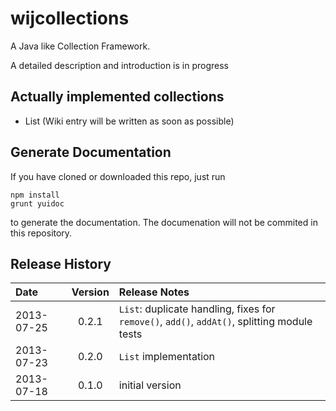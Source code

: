 # wijcollections #

A Java like Collection Framework.

A detailed description and introduction is in progress

## Actually implemented collections ##
* List (Wiki entry will be written as soon as possible)

## Generate Documentation ##
If you have cloned or downloaded this repo, just run
```
npm install
grunt yuidoc
```
to generate the documentation. The documenation will not be commited in this repository.

## Release History
Date | Version | Release Notes
:------------|:-------:|:-----
2013-07-25 | 0.2.1 | ```List```: duplicate handling, fixes for ```remove()```, ```add()```, ```addAt()```, splitting module tests
2013-07-23 | 0.2.0 | ```List``` implementation
2013-07-18 | 0.1.0 | initial version

